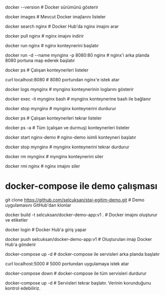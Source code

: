 docker --version                # Docker sürümünü gösterir

docker images                   # Mevcut Docker imajlarını listeler

docker search nginx             # Docker Hub'da nginx imajını arar

docker pull nginx               # nginx imajını indirir

docker run nginx                # nginx konteynerini başlatır

docker run -d --name mynginx -p 8080:80 nginx   # nginx'i arka planda 8080 portuna map ederek başlatır

docker ps                       # Çalışan konteynerleri listeler

curl localhost:8080             # 8080 portundan nginx'e istek atar

docker logs mynginx             # mynginx konteynerinin loglarını gösterir

docker exec -it mynginx bash    # mynginx konteynerine bash ile bağlanır

docker stop mynginx             # mynginx konteynerini durdurur

docker ps                       # Çalışan konteynerleri tekrar listeler

docker ps -a                    # Tüm (çalışan ve durmuş) konteynerleri listeler

docker start nginx-demo         # nginx-demo isimli konteyneri başlatır

docker stop mynginx             # mynginx konteynerini tekrar durdurur

docker rm mynginx               # mynginx konteynerini siler

docker rmi nginx                # nginx imajını siler



# docker-compose ile demo çalışması

git clone https://github.com/selcuksan/staj-egitim-demo.git   # Demo uygulamasını GitHub'dan klonlar

docker build -t selcuksan/docker-demo-app:v1 .                # Docker imajını oluşturur ve etiketler

docker login                                                  # Docker Hub'a giriş yapar

docker push selcuksan/docker-demo-app:v1                      # Oluşturulan imajı Docker Hub'a gönderir

docker-compose up -d                                          # docker-compose ile servisleri arka planda başlatır

curl localhost:5000                                           # 5000 portundan uygulamaya istek atar

docker-compose down                                           # docker-compose ile tüm servisleri durdurur

docker-compose up -d                                          # Servisleri tekrar başlatır. Verinin korunduğunu kontrol edebiliriz.
